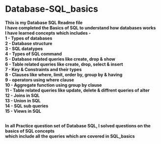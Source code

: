 # Database-SQL_basics

**This is my Database SQL Readme file**
<br> **I have completed the Basics of SQL to understand how databases works 
<br> I have learned concepts which includes -
<br> 1 - Types of databases
<br> 2 - Database structure
<br> 3 - SQL datatypes
<br> 4 - Types of SQL command 
<br> 5 - Database related queries like create, drop & show
<br> 6 - Table related queries like create, drop, select & insert
<br> 7 - Key & Constraints and their types
<br> 8 - Clauses like where, limit, order by, group by & having
<br> 9 - operators using where clause
<br> 10 - Aggregate function using group by clause
<br> 11 - Table related queries like update, delete & diffrent queries of alter
<br> 12 - Joins in SQL
<br> 13 - Union in SQL
<br> 14 - SQL sub queries
<br> 15 - Views in SQL**

<br> **In all Practice question set of Database SQL, I solved questions on the basics of SQL concepts 
<br> which include all the queries which are covered in SQL_basics**
